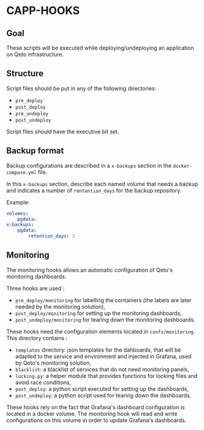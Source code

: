CAPP-HOOKS
==========

Goal
----

These scripts will be executed while deploying/undeploying an application on Qeto infrastructure.

Structure
---------

Script files should be put in any of the following directories:
- `pre_deploy`
- `post_deploy`
- `pre_undeploy`
- `post_undeploy`

Script files should have the executive bit set.


Backup format
-------------

Backup configurations are described in a `x-backups` section in the `docker-compose.yml` file.

In this `x-backups` section, describe each named volume that needs a backup
and indicates a number of `rentention_days` for the backup repository.

Example:
```yaml
volumes:
    pgdata:
x-backups:
    pgdata:
        retention_days: 3
```


Monitoring
----------

The monitoring hooks allows an automatic configuration of Qeto's monitoring dashboards.

Three hooks are used :
* `pre_deploy/monitoring` for labelling the containers (the labels are later needed by the monitoring solution),
* `post_deploy/monitoring` for setting up the monitoring dashboards,
* `post_undeploy/monitoring` for tearing down the monitoring dashboards.

These hooks need the configuraiton elements located in `confs/monitoring`. This directory contains :
* `templates` directory: json templates for the dahboards, that will be adapted to the service and environment and injected in Grafana, used by Qeto's monitoring solution,
* `blacklist`: a blacklist of services that do not need monitoring panels,
* `locking.py`: a helper module that provides functions for locking files and avoid race conditions,
* `post_deploy`: a python script executed for setting up the dashboards,
* `post_undeploy`: a python script used for tearing down the dashboards.

These hooks rely on the fact that Grafana's dashboard configuration is located in a docker volume. The monitoring hook will read and write configurations on this volume in order to update Grafana's dashboards.
